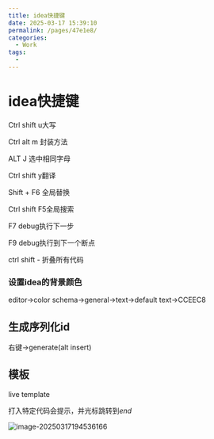 ```yaml
---
title: idea快捷键
date: 2025-03-17 15:39:10
permalink: /pages/47e1e8/
categories:
  - Work
tags:
  - 
---
```

# idea快捷键



Ctrl shift u大写

Ctrl alt m 封装方法

ALT J 选中相同字母

Ctrl shift y翻译

Shift + F6 全局替换

Ctrl shift F5全局搜索

F7 debug执行下一步

F9 debug执行到下一个断点

ctrl shift - 折叠所有代码

### 设置idea的背景颜色

editor->color schema->general->text->default text->CCEEC8

## 生成序列化id

右键->generate(alt insert)

## 模板

live template

打入特定代码会提示，并光标跳转到$end$

![image-20250317194536166](http://stofu80ry.sabkt.gdipper.com/picture/image-20250317194536166.png)